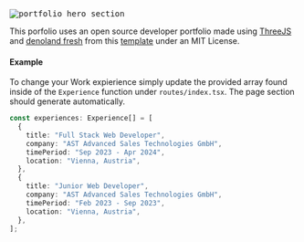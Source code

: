 <kbd><img src="https://github.com/michael-pfister/deno-portfolio/assets/63919069/68757f25-e530-4e64-ac66-cc2a4861b493" alt="portfolio hero section"/></kbd>

This porfolio uses an open source developer portfolio made using
[ThreeJS](https://threejs.org/) and [denoland fresh](https://fresh.deno.dev/) from this [ template](https://github.com/michael-pfister/deno-portfolio) under an MIT License.

#### Example

To change your Work expierience simply update the provided array found inside of
the `Experience` function under `routes/index.tsx`. The page section should
generate automatically.

```ts
const experiences: Experience[] = [
  {
    title: "Full Stack Web Developer",
    company: "AST Advanced Sales Technologies GmbH",
    timePeriod: "Sep 2023 - Apr 2024",
    location: "Vienna, Austria",
  },
  {
    title: "Junior Web Developer",
    company: "AST Advanced Sales Technologies GmbH",
    timePeriod: "Feb 2023 - Sep 2023",
    location: "Vienna, Austria",
  },
];
```
